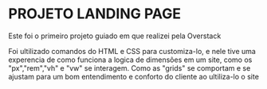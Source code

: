 <b><h1>PROJETO LANDING PAGE</h1></b>

<p>Este foi o primeiro projeto guiado em que realizei pela Overstack</p>

<p>Foi ultilizado comandos do HTML e CSS para customiza-lo, e nele tive uma experencia de como funciona a logica de dimensões em um site, como os "px","rem","vh" e "vw" se interagem.
Como as "grids" se comportam e se ajustam para um bom entendimento e conforto do cliente ao ultiliza-lo o site</p>



